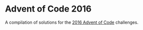 # Advent of Code 2016

A compilation of solutions for the [2016 Advent of Code](https://adventofcode.com/2016) challenges.
